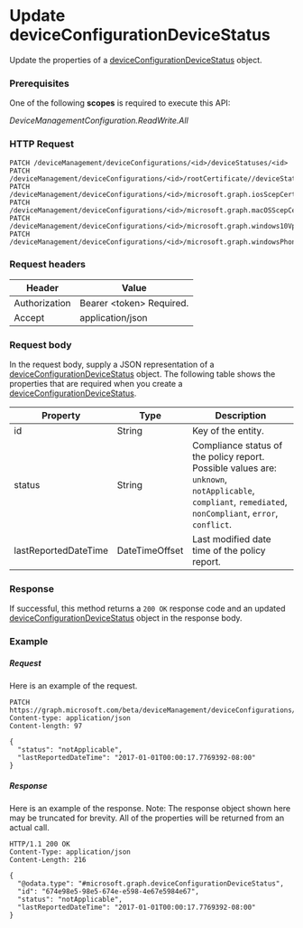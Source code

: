 ﻿# Update deviceConfigurationDeviceStatus
Update the properties of a [deviceConfigurationDeviceStatus](../resources/intune_deviceconfig_deviceConfigurationDeviceStatus.md) object.
### Prerequisites
One of the following **scopes** is required to execute this API:

*DeviceManagementConfiguration.ReadWrite.All*
### HTTP Request
<!-- {
  "blockType": "ignored"
}
-->
```http
PATCH /deviceManagement/deviceConfigurations/<id>/deviceStatuses/<id>
PATCH /deviceManagement/deviceConfigurations/<id>/rootCertificate//deviceStatuses/<id>
PATCH /deviceManagement/deviceConfigurations/<id>/microsoft.graph.iosScepCertificateProfile/rootCertificate//deviceStatuses/<id>
PATCH /deviceManagement/deviceConfigurations/<id>/microsoft.graph.macOSScepCertificateProfile/rootCertificate//deviceStatuses/<id>
PATCH /deviceManagement/deviceConfigurations/<id>/microsoft.graph.windows10VpnConfiguration/identityCertificate//deviceStatuses/<id>
PATCH /deviceManagement/deviceConfigurations/<id>/microsoft.graph.windowsPhone81VpnConfiguration/identityCertificate//deviceStatuses/<id>
```

### Request headers
|Header|Value|
|---|---|
|Authorization|Bearer &lt;token&gt; Required.|
|Accept|application/json|

### Request body
In the request body, supply a JSON representation of a [deviceConfigurationDeviceStatus](../resources/intune_deviceconfig_deviceConfigurationDeviceStatus.md) object.
The following table shows the properties that are required when you create a [deviceConfigurationDeviceStatus](../resources/intune_deviceconfig_deviceConfigurationDeviceStatus.md).

|Property|Type|Description|
|---|---|---|
|id|String|Key of the entity.|
|status|String|Compliance status of the policy report. Possible values are: `unknown`, `notApplicable`, `compliant`, `remediated`, `nonCompliant`, `error`, `conflict`.|
|lastReportedDateTime|DateTimeOffset|Last modified date time of the policy report.|



### Response
If successful, this method returns a `200 OK` response code and an updated [deviceConfigurationDeviceStatus](../resources/intune_deviceconfig_deviceConfigurationDeviceStatus.md) object in the response body.

### Example
##### Request
Here is an example of the request.
```http
PATCH https://graph.microsoft.com/beta/deviceManagement/deviceConfigurations/<id>/deviceStatuses/<id>
Content-type: application/json
Content-length: 97

{
  "status": "notApplicable",
  "lastReportedDateTime": "2017-01-01T00:00:17.7769392-08:00"
}
```

##### Response
Here is an example of the response. Note: The response object shown here may be truncated for brevity. All of the properties will be returned from an actual call.
```http
HTTP/1.1 200 OK
Content-Type: application/json
Content-Length: 216

{
  "@odata.type": "#microsoft.graph.deviceConfigurationDeviceStatus",
  "id": "674e98e5-98e5-674e-e598-4e67e5984e67",
  "status": "notApplicable",
  "lastReportedDateTime": "2017-01-01T00:00:17.7769392-08:00"
}
```



